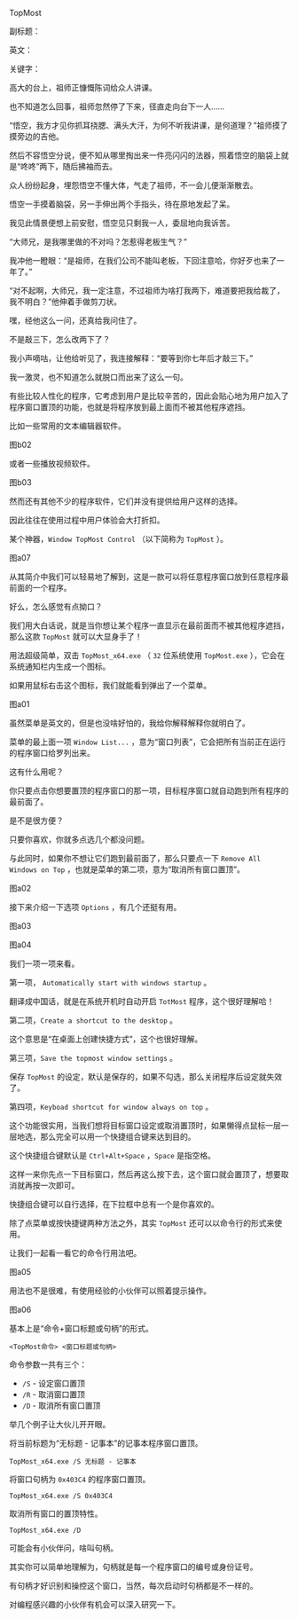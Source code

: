 TopMost

副标题：

英文：

关键字：



高大的台上，祖师正慷慨陈词给众人讲课。

也不知道怎么回事，祖师忽然停了下来，径直走向台下一人……



“悟空，我方才见你抓耳挠腮、满头大汗，为何不听我讲课，是何道理？”祖师摸了摸旁边的吉他。

然后不容悟空分说，便不知从哪里掏出来一件亮闪闪的法器，照着悟空的脑袋上就是“咚咚”两下，随后拂袖而去。

众人纷纷起身，埋怨悟空不懂大体，气走了祖师，不一会儿便渐渐散去。

悟空一手摸着脑袋，另一手伸出两个手指头，待在原地发起了呆。

我见此情景便想上前安慰，悟空见只剩我一人，委屈地向我诉苦。



“大师兄，是我哪里做的不对吗？怎惹得老板生气？”

我冲他一瞪眼：“是祖师，在我们公司不能叫老板，下回注意哈，你好歹也来了一年了。”

“对不起啊，大师兄，我一定注意，不过祖师为啥打我两下，难道要把我给裁了，我不明白？”他伸着手做剪刀状。

嘿，经他这么一问，还真给我问住了。

不是敲三下，怎么改两下了？

我小声嘀咕，让他给听见了，我连接解释：“要等到你七年后才敲三下。”

我一激灵，也不知道怎么就脱口而出来了这么一句。







有些比较人性化的程序，它考虑到用户是比较辛苦的，因此会贴心地为用户加入了程序窗口置顶的功能，也就是将程序放到最上面而不被其他程序遮挡。

比如一些常用的文本编辑器软件。

图b02



或者一些播放视频软件。

图b03



然而还有其他不少的程序软件，它们并没有提供给用户这样的选择。

因此往往在使用过程中用户体验会大打折扣。







某个神器，`Window TopMost Control` （以下简称为 `TopMost` ）。

图a07



从其简介中我们可以轻易地了解到，这是一款可以将任意程序窗口放到任意程序最前面的一个程序。

好么，怎么感觉有点拗口？

我们用大白话说，就是当你想让某个程序一直显示在最前面而不被其他程序遮挡，那么这款 `TopMost` 就可以大显身手了！



用法超级简单，双击 `TopMost_x64.exe` （ `32` 位系统使用 `TopMost.exe` ），它会在系统通知栏内生成一个图标。

如果用鼠标右击这个图标，我们就能看到弹出了一个菜单。

图a01



虽然菜单是英文的，但是也没啥好怕的，我给你解释解释你就明白了。

菜单的最上面一项 `Window List...` ，意为“窗口列表”，它会把所有当前正在运行的程序窗口给罗列出来。

这有什么用呢？

你只要点击你想要置顶的程序窗口的那一项，目标程序窗口就自动跑到所有程序的最前面了。

是不是很方便？

只要你喜欢，你就多点选几个都没问题。

与此同时，如果你不想让它们跑到最前面了，那么只要点一下 `Remove All Windows on Top` ，也就是菜单的第二项，意为“取消所有窗口置顶”。

图a02



接下来介绍一下选项 `Options` ，有几个还挺有用。

图a03

图a04



我们一项一项来看。

第一项， `Automatically start with windows startup` 。

翻译成中国话，就是在系统开机时自动开启 `TotMost` 程序，这个很好理解哈！



第二项，`Create a shortcut to the desktop` 。

这个意思是“在桌面上创建快捷方式”，这个也很好理解。



第三项，`Save the topmost window settings` 。

保存 `TopMost` 的设定，默认是保存的，如果不勾选，那么关闭程序后设定就失效了。



第四项，`Keyboad shortcut for window always on top` 。

这个功能很实用，当我们想将目标窗口设定或取消置顶时，如果懒得点鼠标一层一层地选，那么完全可以用一个快捷组合键来达到目的。

这个快捷组合键默认是 `Ctrl+Alt+Space` ，`Space` 是指空格。

这样一来你先点一下目标窗口，然后再这么按下去，这个窗口就会置顶了，想要取消就再按一次即可。

快捷组合键可以自行选择，在下拉框中总有一个是你喜欢的。



除了点菜单或按快捷键两种方法之外，其实 `TopMost` 还可以以命令行的形式来使用。

让我们一起看一看它的命令行用法吧。

图a05



用法也不是很难，有使用经验的小伙伴可以照着提示操作。

图a06



基本上是“命令+窗口标题或句柄”的形式。

```
<TopMost命令> <窗口标题或句柄>
```



命令参数一共有三个：

* `/S` - 设定窗口置顶
* `/R` - 取消窗口置顶
* `/D` - 取消所有窗口置顶



举几个例子让大伙儿开开眼。

将当前标题为“无标题 - 记事本”的记事本程序窗口置顶。

```
TopMost_x64.exe /S 无标题 - 记事本
```



将窗口句柄为 `0x403C4` 的程序窗口置顶。

```
TopMost_x64.exe /S 0x403C4
```



取消所有窗口的置顶特性。

```
TopMost_x64.exe /D
```



可能会有小伙伴问，啥叫句柄。

其实你可以简单地理解为，句柄就是每一个程序窗口的编号或身份证号。

有句柄才好识别和操控这个窗口，当然，每次启动时句柄都是不一样的。

对编程感兴趣的小伙伴有机会可以深入研究一下。





